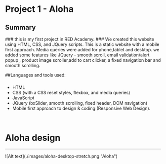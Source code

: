 
# Project 1 - Aloha 

<h2>Summary</h2>
###
this is my first project in RED Academy. 
###
We created this website using HTML, CSS, and JQuery scripts. This is a static website with a mobile first approach. Media queries were added for phone,tablet and desktop. we added some features like JQuery - smooth scroll, email validation/alert popup , product image scroller,add to cart clicker, a fixed navigation bar and smooth scrolling.

##Languages and tools used:
###
- HTML
- CSS (with a CSS reset styles, flexbox, and media queries)
- JavaScript
- JQuery (bxSlider, smooth scrolling, fixed header, DOM navigation)
- Mobile first approach to design & coding (Responsive Web Design).

<br>
<h1>Aloha design
</h1>
<hr>
![Alt text](./images/aloha-desktop-stretch.png "Aloha")
